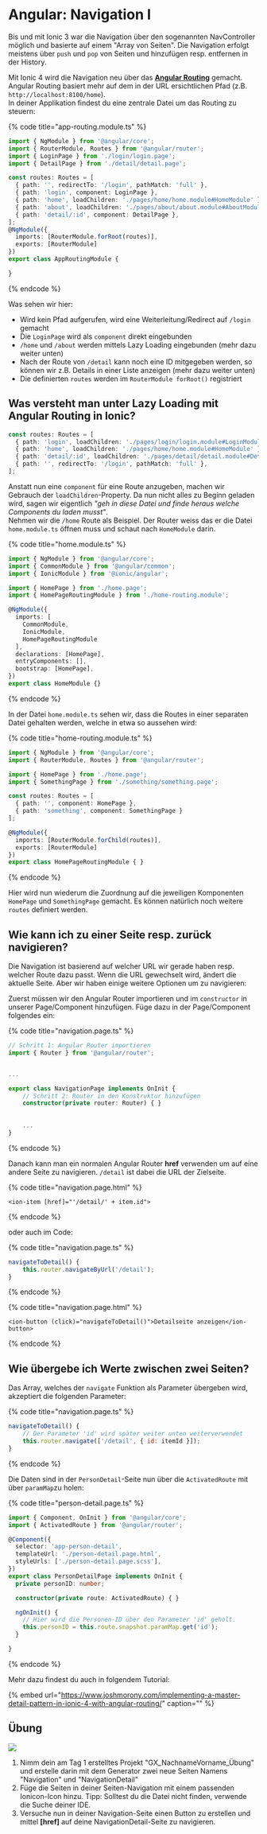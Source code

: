 # Angular: Navigation I

Bis und mit Ionic 3 war die Navigation über den sogenannten NavController möglich und basierte auf einem "Array von Seiten". Die Navigation erfolgt meistens über `push` und `pop` von Seiten und hinzufügen resp. entfernen in der History.

Mit Ionic 4 wird die Navigation neu über das [**Angular Routing**](https://angular.io/guide/router) gemacht. Angular Routing basiert mehr auf dem in der URL ersichtlichen Pfad \(z.B. `http://localhost:8100/home`\).  
In deiner Applikation findest du eine zentrale Datei um das Routing zu steuern:

{% code title="app-routing.module.ts" %}
```typescript
import { NgModule } from '@angular/core';
import { RouterModule, Routes } from '@angular/router';
import { LoginPage } from './login/login.page';
import { DetailPage } from './detail/detail.page';

const routes: Routes = [
  { path: '', redirectTo: '/login', pathMatch: 'full' },
  { path: 'login', component: LoginPage },
  { path: 'home', loadChildren: './pages/home/home.module#HomeModule' },
  { path: 'about', loadChildren: './pages/about/about.module#AboutModule' },
  { path: 'detail/:id', component: DetailPage },
];
@NgModule({
  imports: [RouterModule.forRoot(routes)],
  exports: [RouterModule]
})
export class AppRoutingModule {

}
```
{% endcode %}

Was sehen wir hier:

* Wird kein Pfad aufgerufen, wird eine Weiterleitung/Redirect auf `/login` gemacht
* Die `LoginPage` wird als `component` direkt eingebunden
* `/home` und `/about` werden mittels Lazy Loading eingebunden \(mehr dazu weiter unten\)
* Nach der Route von `/detail` kann noch eine ID mitgegeben werden, so können wir z.B. Details in einer Liste anzeigen \(mehr dazu weiter unten\)
* Die definierten `routes` werden im `RouterModule forRoot()` registriert

## Was versteht man unter Lazy Loading mit Angular Routing in Ionic?

```typescript
const routes: Routes = [
  { path: 'login', loadChildren: './pages/login/login.module#LoginModule' },
  { path: 'home', loadChildren: './pages/home/home.module#HomeModule' },
  { path: 'detail/:id', loadChildren: './pages/detail/detail.module#DetailModule' },
  { path: '', redirectTo: '/login', pathMatch: 'full' },
];
```

Anstatt nun eine `component` für eine Route anzugeben, machen wir Gebrauch der `loadChildren`-Property. Da nun nicht alles zu Beginn geladen wird, sagen wir eigentlich _"geh in diese Datei und finde heraus welche Components du laden musst"_.  
Nehmen wir die `/home` Route als Beispiel. Der Router weiss das er die Datei `home.module.ts` öffnen muss und schaut nach `HomeModule` darin.

{% code title="home.module.ts" %}
```typescript
import { NgModule } from '@angular/core';
import { CommonModule } from '@angular/common';
import { IonicModule } from '@ionic/angular';

import { HomePage } from './home.page';
import { HomePageRoutingModule } from './home-routing.module';

@NgModule({
  imports: [
    CommonModule,
    IonicModule,
    HomePageRoutingModule
  ],
  declarations: [HomePage],
  entryComponents: [],
  bootstrap: [HomePage],
})
export class HomeModule {}
```
{% endcode %}

In der Datei `home.module.ts` sehen wir, dass die Routes in einer separaten Datei gehalten werden, welche in etwa so aussehen wird:

{% code title="home-routing.module.ts" %}
```typescript
import { NgModule } from '@angular/core';
import { RouterModule, Routes } from '@angular/router';

import { HomePage } from './home.page';
import { SomethingPage } from './something/something.page';

const routes: Routes = [
  { path: '', component: HomePage },
  { path: 'something', component: SomethingPage }
];

@NgModule({
  imports: [RouterModule.forChild(routes)],
  exports: [RouterModule]
})
export class HomePageRoutingModule { }
```
{% endcode %}

Hier wird nun wiederum die Zuordnung auf die jeweiligen Komponenten `HomePage` und `SomethingPage` gemacht. Es können natürlich noch weitere `routes` definiert werden.

## Wie kann ich zu einer Seite resp. zurück navigieren?

Die Navigation ist basierend auf welcher URL wir gerade haben resp. welcher Route dazu passt. Wenn die URL gewechselt wird, ändert die aktuelle Seite. Aber wir haben einige weitere Optionen um zu navigieren:

Zuerst müssen wir den Angular Router importieren und im `constructor` in unserer Page/Component hinzufügen. Füge dazu in der Page/Component folgendes ein:

{% code title="navigation.page.ts" %}
```typescript
// Schritt 1: Angular Router importieren
import { Router } from '@angular/router';


... 

export class NavigationPage implements OnInit {
    // Schritt 2: Router in den Konstruktur hinzufügen
    constructor(private router: Router) { }
    
    
    ...
}
```
{% endcode %}

Danach kann man ein normalen Angular Router **href** verwenden um auf eine andere Seite zu navigieren. `/detail` ist dabei die URL der Zielseite.

{% code title="navigation.page.html" %}
```markup
<ion-item [href]="'/detail/' + item.id">
```
{% endcode %}

oder auch im Code:

{% code title="navigation.page.ts" %}
```javascript
navigateToDetail() {
    this.router.navigateByUrl('/detail');
}
```
{% endcode %}

{% code title="navigation.page.html" %}
```markup
<ion-button (click)="navigateToDetail()">Detailseite anzeigen</ion-button>
```
{% endcode %}

## Wie übergebe ich Werte zwischen zwei Seiten?

Das Array, welches der `navigate` Funktion als Parameter übergeben wird, akzeptiert die folgenden Parameter:

{% code title="navigation.page.ts" %}
```javascript
navigateToDetail() {
    // Der Parameter 'id' wird später weiter unten weiterverwendet
    this.router.navigate(['/detail', { id: itemId }]);
}
```
{% endcode %}

Die Daten sind in der `PersonDetail`-Seite nun über die `ActivatedRoute` mit über `paramMap`zu holen:

{% code title="person-detail.page.ts" %}
```typescript
import { Component, OnInit } from '@angular/core';
import { ActivatedRoute } from '@angular/router';

@Component({
  selector: 'app-person-detail',
  templateUrl: './person-detail.page.html',
  styleUrls: ['./person-detail.page.scss'],
})
export class PersonDetailPage implements OnInit {
  private personID: number;

  constructor(private route: ActivatedRoute) { }

  ngOnInit() {
    // Hier wird die Personen-ID über den Parameter 'id' geholt.
    this.personID = this.route.snapshot.paramMap.get('id');
  }

}
```
{% endcode %}

Mehr dazu findest du auch in folgendem Tutorial:

{% embed url="https://www.joshmorony.com/implementing-a-master-detail-pattern-in-ionic-4-with-angular-routing/" caption="" %}

## Übung

![](../.gitbook/assets/ralph_uebung.png)

1. Nimm dein am Tag 1 erstelltes  Projekt "GX\_NachnameVorname\_Übung" und erstelle darin mit dem Generator zwei neue Seiten Namens "Navigation" und "NavigationDetail"
2. Füge die Seiten in deiner Seiten-Navigation mit einem passenden Ionicon-Icon hinzu. Tipp: Solltest du die Datei nicht finden, verwende die Suche deiner IDE.
3. Versuche nun in deiner Navigation-Seite einen Button zu erstellen und mittel **\[href\]** auf deine NavigationDetail-Seite zu navigieren.

